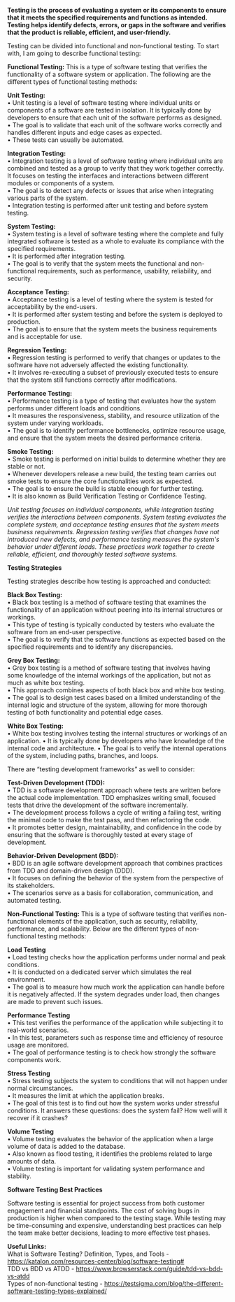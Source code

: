   
**Testing is the process of evaluating a system or its components to ensure that it meets the specified requirements and functions as intended. Testing helps identify defects, errors, or gaps in the software and verifies that the product is reliable, efficient, and user-friendly.**

Testing can be divided into functional and non-functional testing. To start with, I am going to describe functional testing:   
  
**Functional Testing:** This is a type of software testing that verifies the functionality of a software system or application. The following are the different types of functional testing methods:  
  
**Unit Testing:**  
•  Unit testing is a level of software testing where individual units or components of a software are tested in isolation. It is typically done by developers to ensure that each unit of the software performs as designed.  
•  The goal is to validate that each unit of the software works correctly and handles different inputs and edge cases as expected.  
•  These tests can usually be automated.  

**Integration Testing:**  
•  Integration testing is a level of software testing where individual units are combined and tested as a group to verify that they work together correctly. It focuses on testing the interfaces and interactions between different modules or components of a system.  
•  The goal is to detect any defects or issues that arise when integrating various parts of the system.  
•  Integration testing is performed after unit testing and before system testing.  

**System Testing:**  
•  System testing is a level of software testing where the complete and fully integrated software is tested as a whole to evaluate its compliance with the specified requirements.  
•  It is performed after integration testing.  
•  The goal is to verify that the system meets the functional and non-functional requirements, such as performance, usability, reliability, and security.  

**Acceptance Testing:**  
•  Acceptance testing is a level of testing where the system is tested for acceptability by the end-users.   
•  It is performed after system testing and before the system is deployed to production.  
•  The goal is to ensure that the system meets the business requirements and is acceptable for use.  

**Regression Testing:**  
•  Regression testing is performed to verify that changes or updates to the software have not adversely affected the existing functionality.  
•  It involves re-executing a subset of previously executed tests to ensure that the system still functions correctly after modifications.  

**Performance Testing:**  
•  Performance testing is a type of testing that evaluates how the system performs under different loads and conditions.  
•  It measures the responsiveness, stability, and resource utilization of the system under varying workloads.  
•  The goal is to identify performance bottlenecks, optimize resource usage, and ensure that the system meets the desired performance criteria.  

**Smoke Testing:**  
•  Smoke testing is performed on initial builds to determine whether they are stable or not.  
•  Whenever developers release a new build, the testing team carries out smoke tests to ensure the core functionalities work as expected.  
•  The goal is to ensure the build is stable enough for further testing.   
•  It is also known as Build Verification Testing or Confidence Testing.   


*Unit testing focuses on individual components, while integration testing verifies the interactions between components. System testing evaluates the complete system, and acceptance testing ensures that the system meets business requirements. Regression testing verifies that changes have not introduced new defects, and performance testing measures the system's behavior under different loads. These practices work together to create reliable, efficient, and thoroughly tested software systems.*  
  
**Testing Strategies**  
  
Testing strategies describe how testing is approached and conducted:  
  
**Black Box Testing:**  
• Black box testing is a method of software testing that examines the  functionality of an application without peering into its internal structures or workings.   
• This type of testing is typically conducted by testers who  evaluate the software from an end-user perspective.      
• The goal is  to verify that the software functions as expected based on the specified requirements and to identify any  discrepancies.

**Grey Box Testing:**  
• Grey box testing is a method of software testing that involves having some knowledge of the internal workings of the application, but not as much as white box testing.      
• This approach combines aspects of both black box and white box testing.    
• The goal is to design test cases based on a limited understanding of the internal logic and  structure of the system, allowing for more thorough testing of both functionality and potential edge cases.

**White Box Testing:**  
• White box testing involves testing the internal structures or workings of an application. 
• It is typically done by developers who have knowledge of the internal code and architecture.
• The goal is to verify the internal operations of the system, including paths, branches, and loops.
  
There are “testing development frameworks” as well to consider:  

**Test-Driven Development (TDD):**  
•  TDD is a software development approach where tests are written before the actual code implementation. TDD emphasizes writing small, focused tests that drive the development of the software incrementally.  
•  The development process follows a cycle of writing a failing test, writing the minimal code to make the test pass, and then refactoring the code.  
•  It promotes better design, maintainability, and confidence in the code by ensuring that the software is thoroughly tested at every stage of development.  

**Behavior-Driven Development (BDD):**  
•  BDD is an agile software development approach that combines practices from TDD and domain-driven design (DDD).  
•  It focuses on defining the behavior of the system from the perspective of its stakeholders.  
•  The scenarios serve as a basis for collaboration, communication, and automated testing.  

**Non-Functional Testing:** This is a type of software testing that verifies non-functional elements of the application, such as security, reliability, performance, and scalability. Below are the different types of non-functional testing methods:   

**Load Testing**  
•  Load testing checks how the application performs under normal and peak conditions.   
•  It is conducted on a dedicated server which simulates the real environment.  
•  The goal is to measure how much work the application can handle before it is negatively affected. If the system degrades under load, then changes are made to prevent such issues.  

**Performance Testing**  
•  This test verifies the performance of the application while subjecting it to real-world scenarios.  
•  In this test, parameters such as response time and efficiency of resource usage are monitored.   
•  The goal of performance testing is to check how strongly the software components work.  

**Stress Testing**  
•  Stress testing subjects the system to conditions that will not happen under normal circumstances.  
•  It measures the limit at which the application breaks.  
•  The goal of this test is to find out how the system works under stressful conditions. It answers these questions: does the system fail? How well will it recover if it crashes?    

**Volume Testing**  
•  Volume testing evaluates the behavior of the application when a large volume of data is added to the database.   
•  Also known as flood testing, it identifies the problems related to large amounts of data.   
•  Volume testing is important for validating system performance and stability.   

**Software Testing Best Practices**  

Software testing is essential for project success from both customer engagement and financial standpoints. The cost of solving bugs in production is higher when compared to the testing stage. While testing may be time-consuming and expensive, understanding best practices can help the team make better decisions, leading to more effective test phases.  



  
**Useful Links:**  
What is Software Testing? Definition, Types, and Tools - https://katalon.com/resources-center/blog/software-testing#  
TDD vs BDD vs ATDD - https://www.browserstack.com/guide/tdd-vs-bdd-vs-atdd  
Types of non-functional testing - https://testsigma.com/blog/the-different-software-testing-types-explained/
